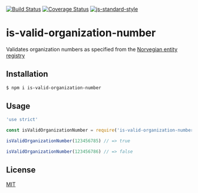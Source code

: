 [![Build Status](https://travis-ci.org/zrrrzzt/is-valid-organization-number.svg?branch=master)](https://travis-ci.org/zrrrzzt/is-valid-organization-number)
[![Coverage Status](https://coveralls.io/repos/zrrrzzt/is-valid-organization-number/badge.svg?branch=master&service=github)](https://coveralls.io/github/zrrrzzt/is-valid-organization-number?branch=master)
[![js-standard-style](https://img.shields.io/badge/code%20style-standard-brightgreen.svg?style=flat)](https://github.com/feross/standard)
# is-valid-organization-number
Validates organization numbers as specified from the [Norvegian entity registry](https://www.brreg.no/om-oss/samfunnsoppdraget-vart/registera-vare/einingsregisteret/organisasjonsnummeret/)

## Installation
```sh
$ npm i is-valid-organization-number
```

## Usage
```JavaScript
'use strict'

const isValidOrganizationNumber = require('is-valid-organization-number')

isValidOrganizationNumber(123456785) // => true

isValidOrganizationNumber(123456786) // => false
```

## License
[MIT](LICENSE)